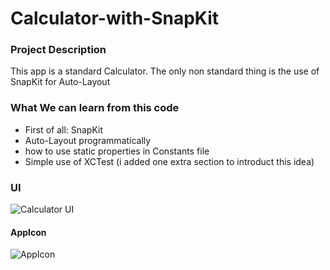 # Calculator-with-SnapKit

### Project Description
This app is a standard Calculator.
The only non standard thing is the use of SnapKit for Auto-Layout 

### What We can learn from this code

* First of all: SnapKit
* Auto-Layout programmatically
* how to use static properties in Constants file
* Simple use of XCTest (i added one extra section to introduct this idea)

### UI

![Calculator UI](https://user-images.githubusercontent.com/73897166/137952947-161fcd65-1c83-486a-9ab0-0343e7080b74.png)

#### AppIcon

![AppIcon](https://user-images.githubusercontent.com/73897166/137953462-1b12be3f-2012-40eb-8ff5-7ab3f04f997b.png)
